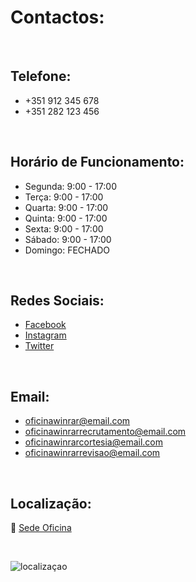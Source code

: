 # Contactos:

<br />

## Telefone:
+ +351 912 345 678
+ +351 282 123 456

<br />

## Horário de Funcionamento:

+ Segunda:  9:00 - 17:00
+ Terça:    9:00 - 17:00
+ Quarta:   9:00 - 17:00
+ Quinta:   9:00 - 17:00
+ Sexta:    9:00 - 17:00
+ Sábado:   9:00 - 17:00
+ Domingo:    FECHADO

<br />

## Redes Sociais:
+ [Facebook](https://www.facebook.com/)
+ [Instagram](https://www.instagram.com/)
+ [Twitter](https://twitter.com) 

<br />

## Email:
+ oficinawinrar@email.com
+ oficinawinrarrecrutamento@email.com
+ oficinawinrarcortesia@email.com
+ oficinawinrarrevisao@email.com

<br />

## Localização:
  
:round_pushpin: [Sede Oficina](https://www.google.com/search?q=37.011698987033604%2C+-7.921883972344417&rlz=1C1ONGR_pt-PTPT1017PT1017&oq=37.011698987033604%2C+-7.921883972344417&gs_lcrp=EgZjaHJvbWUqBggAEEUYOzIGCAAQRRg70gEHMTkxajBqNKgCALACAA&sourceid=chrome&ie=UTF-8)

<br />

![localizaçao](https://cdn.discordapp.com/attachments/1049372613945851975/1188091545472221224/1.png?ex=6599437a&is=6586ce7a&hm=149c0fc86afd1c1c75f88ba2b82339ab439be2b5deca45ddc116081717a35f4a&)


